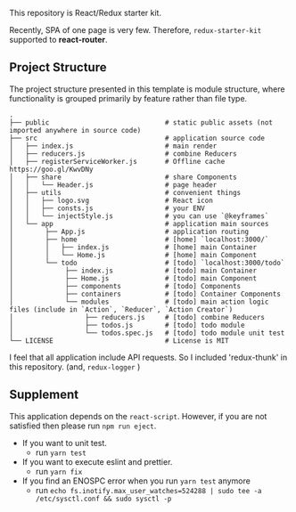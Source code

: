 This repository is React/Redux starter kit.

Recently, SPA of one page is very few. Therefore, `redux-starter-kit` supported to **react-router**.

## Project Structure

The project structure presented in this template is module structure, where functionality is grouped primarily by feature rather than file type.

```
.
├── public                             # static public assets (not imported anywhere in source code)
├── src                                # application source code
│   ├── index.js                       # main render
│   ├── reducers.js                    # combine Reducers
│   ├── registerServiceWorker.js       # Offline cache https://goo.gl/KwvDNy
│   ├── share                          # share Components
│   │   └── Header.js                  # page header
│   ├── utils                          # convenient things
│   │   ├── logo.svg                   # React icon
│   │   ├── consts.js                  # your ENV
│   │   └── injectStyle.js             # you can use `@keyframes`
│   └── app                            # application main sources
│        ├── App.js                    # application routing
│        ├── home                      # [home] `localhost:3000/`
│        │   ├── index.js              # [home] main Container
│        │   └── Home.js               # [home] main Component
│        └── todo                      # [todo] `localhost:3000/todo`
│             ├── index.js             # [todo] main Container
│             ├── Home.js              # [todo] main Component
│             ├── components           # [todo] Components
│             ├── containers           # [todo] Container Components
│             └── modules              # [todo] main action logic files (include in `Action`, `Reducer`, `Action Creator`)
│                  ├── reducers.js     # [todo] combine Reducers
│                  ├── todos.js        # [todo] todo module
│                  └── todos.spec.js   # [todo] todo module unit test
└── LICENSE                            # License is MIT
```

I feel that all application include API requests. So I included 'redux-thunk' in this repository. (and, `redux-logger` )

## Supplement

This application depends on the `react-script`. However, if you are not satisfied then please run `npm run eject`.

- If you want to unit test.
  - run `yarn test`
- If you want to execute eslint and prettier.
  - run `yarn fix`
- If you find an ENOSPC error when you run `yarn test` anymore
  - run `echo fs.inotify.max_user_watches=524288 | sudo tee -a /etc/sysctl.conf && sudo sysctl -p`